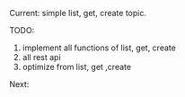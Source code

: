 Current:
simple list, get, create topic.

TODO:
1. implement all functions of list, get, create
2. all rest api
3. optimize from list, get ,create  

Next:
